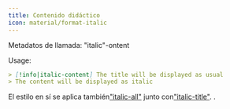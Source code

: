 ```yaml
---
title: Contenido didáctico
icon: material/format-italic
---
```


Metadatos de llamada: "italic"-ontent

Usage:

```md
> [!info|italic-content] The title will be displayed as usual
> The content will be displayed as italic
```

El estilo en sí se aplica también["italic-all"](../combined-styling/page-18.md)
junto con["italic-title"](../title-styling/page-18.md).
.

